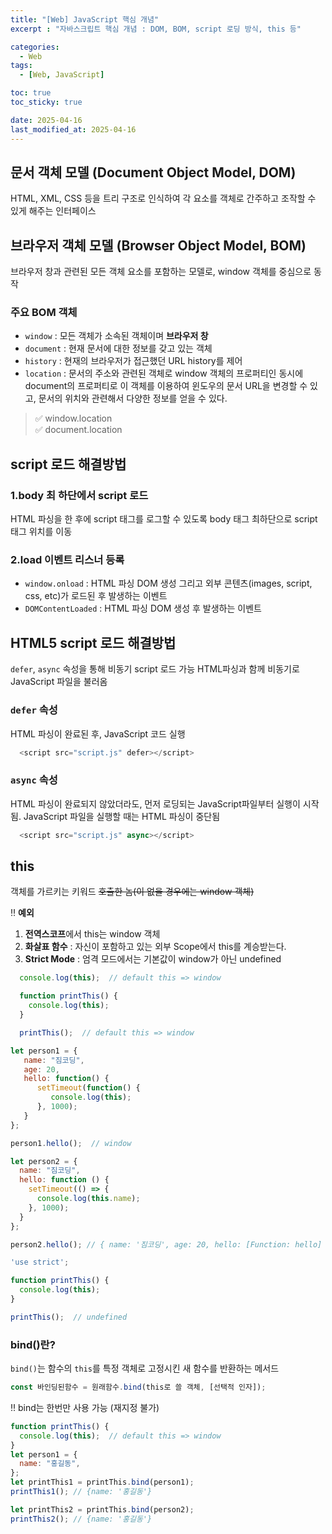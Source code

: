 ```yaml
---
title: "[Web] JavaScript 핵심 개념"
excerpt : "자바스크립트 핵심 개념 : DOM, BOM, script 로딩 방식, this 등"

categories:
  - Web
tags:
  - [Web, JavaScript]

toc: true
toc_sticky: true

date: 2025-04-16
last_modified_at: 2025-04-16
---
```


## 문서 객체 모델 (Document Object Model, DOM)
HTML, XML, CSS 등을 트리 구조로 인식하여 각 요소를 객체로 간주하고 조작할 수 있게 해주는 인터페이스

## 브라우저 객체 모델 (Browser Object Model, BOM)
브라우저 창과 관련된 모든 객체 요소를 포함하는 모델로, window 객체를 중심으로 동작

### 주요 BOM 객체
- `window` : 모든 객체가 소속된 객체이며 **브라우저 창**
- `document` : 현재 문서에 대한 정보를 갖고 있는 객체
- `history` : 현재의 브라우저가 접근했던 URL history를 제어
- `location` : 문서의 주소와 관련된 객체로 window 객체의 프로퍼티인 동시에 document의 프로퍼티로 이 객체를 이용하여 윈도우의 문서 URL을 변경할 수 있고, 문서의 위치와 관련해서 다양한 정보를 얻을 수 있다.
>✅ window.location <br>
>✅ document.location
  

## script 로드 해결방법
### 1.body 최 하단에서 script 로드
HTML 파싱을 한 후에 script 태그를 로그할 수 있도록 body 태그 최하단으로 script 태그 위치를 이동
### 2.load 이벤트 리스너 등록
- `window.onload` : HTML 파싱 DOM 생성 그리고 외부 콘텐츠(images, script, css, etc)가 로드된 후 발생하는 이벤트
- `DOMContentLoaded` : HTML 파싱 DOM 생성 후 발생하는 이벤트  

## HTML5 script 로드 해결방법
`defer`, `async` 속성을 통해 비동기 script 로드 가능
HTML파싱과 함께 비동기로 JavaScript 파일을 불러옴  

### `defer` 속성
HTML 파싱이 완료된 후, JavaScript 코드 실행  

```js
  <script src="script.js" defer></script>
```

### `async` 속성
HTML 파싱이 완료되지 않았더라도, 먼저 로딩되는 JavaScript파일부터 실행이 시작됨.
JavaScript 파일을 실행할 때는 HTML 파싱이 중단됨  

```js
  <script src="script.js" async></script>
```

## this
객체를 가르키는 키워드 ~~호출한 놈(이 없을 경우에는 window 객체)~~

‼️ **예외**
1. **전역스코프**에서 this는 window 객체
2. **화살표 함수** : 자신이 포함하고 있는 외부 Scope에서 this를 계승받는다.
3.  **Strict Mode** : 엄격 모드에서는 기본값이 window가 아닌 undefined
   
```js
  console.log(this);  // default this => window

  function printThis() {
    console.log(this);
  }

  printThis();  // default this => window
```


```js
let person1 = {
   name: "짐코딩",
   age: 20,
   hello: function() {
      setTimeout(function() {
         console.log(this);
      }, 1000);
   }
};

person1.hello();  // window

let person2 = {
  name: "짐코딩",
  hello: function () {
    setTimeout(() => {
      console.log(this.name); 
    }, 1000);
  }
};

person2.hello(); // { name: '짐코딩', age: 20, hello: [Function: hello] }
```

```js
'use strict';

function printThis() {
  console.log(this);
}

printThis();  // undefined
```

### bind()란?
`bind()`는 함수의 `this`를 특정 객체로 고정시킨 새 함수를 반환하는 메서드
```js
const 바인딩된함수 = 원래함수.bind(this로 쓸 객체, [선택적 인자]);
```

‼️ bind는 한번만 사용 가능 (재지정 불가)
```js
function printThis() {
  console.log(this);  // default this => window
}
let person1 = {
  name: "홍길동",
};
let printThis1 = printThis.bind(person1);
printThis1(); // {name: '홍길동'}

let printThis2 = printThis.bind(person2);
printThis2(); // {name: '홍길동'}
```
